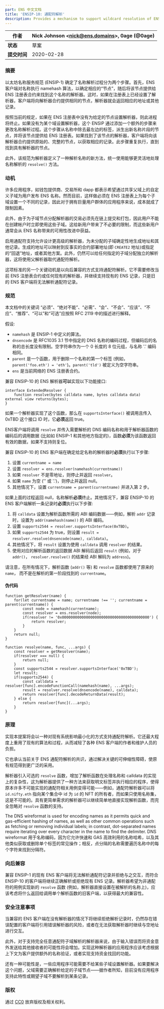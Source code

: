 ```yaml
---
part: ENS 中文文档
title: 'ENSIP-10: 通配符解析'
description: Provides a mechanism to support wildcard resolution of ENS names (formerly EIP-2544).
---
```


| **作者**    | Nick Johnson \<nick@ens.domains>, 0age (@0age) |
| ------------- | ---------------------------------------------- |
| **状态**    | 草案                                          |
| **提交时间** | 2020-02-28                                     |

### 摘要

以太坊名称服务规范 (ENSIP-1) 确定了名称解析过程分为两个步骤。首先，ENS 客户端对名称执行 namehash 算法，以确定相应的“节点”，随后将该节点提供给 ENS 注册表合约来找到这个名称的解析器。这时，如果在注册表上已经设置了解析器，客户端将向解析器合约提供相同的节点，解析器就会返回相应的地址或其他记录。

按照当前的规定，如果在 ENS 注册表中没有为给定的节点设置解析器，则此进程将终止。如果没有为某个域设置解析器，这个 ENSIP 通过添加一个额外的步骤来更改名称解析过程。这个步骤从名称中除去最左边的标签，派生出新名称片段的节点，并将该节点提供给 ENS 注册表。如果找到了该节点的解析器，客户端将向该解析器合约提供原始的、完整的节点，以获取相应的记录。此步骤重复执行，直到找到具有解析器的节点。

此外，该规范为解析器定义了一种解析名称的新方法，统一使用能够更灵活地处理名称解析的 `resolve()` 方法。

### 动机

许多应用程序，如钱包提供商、交易所和 dapp 都表示希望通过共享父域上的自定义子域为用户发布 ENS 名称。然而目前，这样做必须在 ENS 注册表上为每个子域设置一个不同的记录，因此对于拥有巨量用户群体的应用程序来说，成本就成了限制因素。

此外，由于为子域节点分配解析器的交易必须先在链上提交和打包，因此用户不能在创建帐户时立即使用这些子域。这给新用户带来了不必要的限制，而这些新用户通常会从 ENS 名称带来的可用性改进中获益。

启用通配符支持允许设计更高级的解析器，为未分配的子域确定性地生成地址和其他记录。生成的地址可以映射到反事实的合约部署地址(即 `CREATE2` 地址)或指定的“回退”地址，或者其他方案。此外，仍然可以给任何指定的子域分配独立的解析器，这将使用父解析器取代通配符解析。

这项标准的另一个关键动机是以向后兼容的方式支持通配符解析。它不需要修改当前 ENS 注册表合约或任何现有的解析器，并继续支持现有的 ENS 记录，只是旧的 ENS 客户端将无法解析通配符记录。

### 规范

本文档中的关键词 “必须”、“绝对不能”、“必需”、“会”、“不会”、“应该”、“不应”、“推荐”、“可以”和“可选”应按照 RFC 2119 中的描述进行解释。

假设:

* `namehash` 是 ENSIP-1 中定义的算法。
* `dnsencode` 是 RFC1035 3.1 节中指定的 DNS 名称的编码过程，但编码后的名称的总长度没有限制。空字符串作为一个 0 长度的 8 位元组，与名称 '.' 编码相同。
* `parent` 是一个函数，用于删除一个名称的第一个标签 (例如，`parent('foo.eth') = 'eth'`)。`parent('tld')` 被定义为空字符串。
* `ens` 是当前网络的 ENS 注册表合约。

兼容 ENSIP-10 的 ENS 解析器**可以**实现以下功能接口:

```
interface ExtendedResolver {
    function resolve(bytes calldata name, bytes calldata data) external view returns(bytes);
}
```

如果一个解析器实现了这个函数，那么在 `supportsInterface()` 被调用且传入 0xTBD 这个接口 ID 时，它**必须**返回 true。

ENS客户端将调用 `resolve` 并传入需要解析的 DNS 编码名称和用于解析器函数的编码后的调用数据 (比如如 ENSIP-1 和其他地方指定的)，函数**必须**为该函数返回有效的数据，如果不支持则复位。

兼容 ENSIP-10 的 ENS 客户端在确定给定名称的解析器时**必须**执行以下步骤:

1. 设置 `currentname = name`
2. 设置 `resolver = ens.resolver(namehash(currentname))`
3. 如果 `resolver` 不是零地址，则停止并返回 `resolver`。
4. 如果 `name` 为空 ('' 或 '.')，则停止并返回 null。
5. 其他情况下，设置 `currentname = parent(currentname)` 并进入第 2 步。

如果上面的过程返回 null，名称解析**必须**终止。其他情况下，兼容 ENSIP-10 的 ENS 客户端解析一条记录时**必须**执行以下步骤:

1. 将 `calldata` 设置为解析函数所需的 ABI 编码数据——例如，解析 `addr` 记录时，设置为 `addr(namehash(name))` 的 ABI 编码。
2. 设置 `supports2544 = resolver.supportsInterface(0xTBD)`。
3. 如果 `supports2544` 为 true，则设置 `result = resolver.resolve(dnsencode(name), calldata)`。
4. 其他情况下，将 `result` 设置为使用 `calldata` 调用 `resolver` 的结果。
5. 使用对应的解析函数的返回数据 ABI 解码后返回 `result` (例如，对于 `addr()`， `resolver.resolve()` 的结果经 ABI 解码为 `address`)。

请注意，在所有情况下，解析函数 (`addr()` 等) 和 `resolve` 函数都使用了原来的 `name`， 而不是在解析的第一阶段找到的 `currentname`。

#### 伪代码

```
function getResolver(name) {
    for(let currentname = name; currentname !== ''; currentname = parent(currentname)) {
        const node = namehash(currentname);
        const resolver = ens.resolver(node);
        if(resolver != '0x0000000000000000000000000000000000000000') {
            return resolver;
        }
    }
    return null;
}

function resolve(name, func, ...args) {
    const resolver = getResolver(name);
    if(resolver === null) {
        return null;
    }
    const supports2544 = resolver.supportsInterface('0xTBD');
    let result;
    if(supports2544) {
        const calldata = resolver[func].encodeFunctionCall(namehash(name), ...args);
        result = resolver.resolve(dnsencode(name), calldata);
        return resolver[func].decodeReturnData(result);
    } else {
        return resolver[func](...args);
    }
}
```

### 原理

实现本提案将会以一种对现有系统影响最小化的方式支持通配符解析。它还最大程度上重用了现有的算法和过程，从而减轻了各种 ENS 客户端的作者和维护人员的负担。

它也承认当前关于 ENS 通配符解析的共识，通过解决关键的可伸缩性障碍，使原有规范得到更广泛的采用。

解析器引入可选的 `resolve` 函数，增加了解析函数在处理名称和 calldata 的实现上的复杂性，这为解析器提供了一种方法来获取明文标签并执行相应的程序，使得原本许多不可能实现的通配符相关用例变得可能——例如，通配符解析器可以将 `id.nifty.eth` 指向某个集合中 id 为 `id` 的 NFT 的所有者，而如果只使用名称集，这是不可能的。具有更简单需求的解析器可以继续简单地直接实现解析函数，而完全忽略对 `resolve` 函数的支持。

The DNS wireformat is used for encoding names as it permits quick and gas-efficient hashing of names, as well as other common operations such as fetching or removing individual labels; in contrast, dot-separated names require iterating over every character in the name to find the delimiter.
DNS wireformat 用于名称编码，因为它允许快速和 GAS 高效利用的名称哈希，以及其他类似获取或删除单个标签的常见操作；相反，点分隔的名称需要遍历名称中的每个字符来找到分隔符。

### 向后兼容

兼容 ENSIP-1 的现有 ENS 客户端将无法解析通配符记录并拒绝与之交互，而符合 ENSIP-10 的客户端将继续正确解析或拒绝现有 ENS 记录。解析器希望为非通配符的用例实现新的 `resolve` 函数 (例如，解析器直接设置在被解析的名称上)，应该考虑将什么返回给调用单个解析函数的旧客户端，以获得最大的兼容性。

### 安全注意事项

当兼容的 ENS 客户端在没有解析器的情况下将继续拒绝解析记录时，仍然存在错误配置的客户端将引用错误解析器的风险，或者在无法获取解析器时继续与空地址进行交互。

此外，对于支持完全任意通配符子域解析的解析器来说，由于输入错误而将资金意外发送给其他接收者的可能性将会增加。实现这种解析器的应用程序应该考虑根据上下文为客户提供额外的名称验证，或者实现支持资金找回的功能。

还有一种可能性是，一些应用程序可能需要不给某些子域设置解析器。如果要解决这个问题，父域需要正确解析给定的子域节点——据作者所知，目前没有应用程序支持此特性或期望子域不要解析到某条记录。

### 版权

通过 [CC0](https://creativecommons.org/publicdomain/zero/1.0/) 放弃版权及相关权利。
